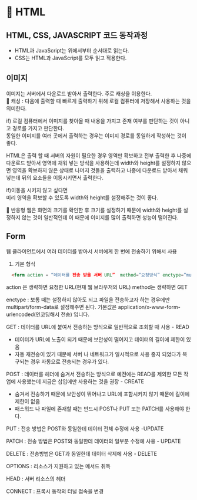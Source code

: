 # 🚀 HTML

## HTML, CSS, JAVASCRIPT 코드 동작과정
- HTML과 JavaScript는 위에서부터 순서대로 읽는다.
- CSS는 HTML과 JavaScript를 모두 읽고 적용한다.

## 이미지
이미지는 서버에서 다운로드 받아서 출력한다. 주로 캐싱을 이용한다.<br />
📌 캐싱 : 다음에 출력할 때 빠르게 출력하기 위해 로컬 컴퓨터에 저장해서 사용하는 것을 의미한다.

if) 로컬 컴퓨터에서 이미지를 찾아올 때
내용을 가지고 존재 여부를 판단하는 것이 아니고 경로를 가지고 판단한다.<br />
동일한 이미지를 여러 곳에서 출력하는 경우는 이미지 경로를 동일하게 작성하는 것이 좋다.

HTML은 출력 할 때 서버의 자원이 필요한 경우 영역만 확보하고 전부 출력한 후 나중에 다운로드 받아서 영역에 채워 넣는 방식을 사용하는데 width와 height를 설정하지 않으면 영역을 확보하지 않은 상태로 나머지 것들을 출력하고 나중에 다운로드 받아서 채워 넣는데 뒤의 요소들을 이동시키면서 출력한다.<br />

if)이동을 시키지 않고 싶다면<br />
미리 영역을 확보할 수 있도록 width와 height를 설정해주는 것이 좋다.

📎 반응형 웹은 화면의 크기를 확인한 후 크기를 설정하기 때문에 width와 height를 설정하지 않는 것이 일반적인데 이 때문에 이미지를 많이 출력하면 성능이 떨어진다.

## Form
웹 클라이언트에서 여러 데이터를 받아서 서버에게 한 번에 전송하기 위해서 사용<br />
1. 기본 형식
```html
  <form action = “데이터를 전송 받을 서버 URL”  method=“요청방식” enctype=“multipart/form-data”>    </form>
```
action 은 생략하면 요청한 URL(현재 웹 브라우저의 URL) method는 생략하면 GET<br />

enctype : 보통 때는 설정하지 않아도 되고 파일을 전송하고자 하는 경우에만 multipart/form-data로 설정해주면 된다. 기본값은 application/x-www-form-urlencoded(인코딩해서 전송) 입니다.

GET : 데이터를 URL에 붙여서 전송하는 방식으로 일반적으로 조회할 때 사용 - READ
- 데이터가 URL에 노출이 되기 때문에 보안성이 떨어지고 데이터의 길이에 제한이 있음
- 자동 재전송이 있기 때문에 서버 나 네트워크가 일시적으로 사용 중지 되었다가 복구되는 경우 자동으로 전송되는 경우가 있다.

POST : 데이터를 헤더에 숨겨서 전송하는 방식으로 예전에는 READ를 제외한 모든 작업에 사용했는데 지금은 삽입에만 사용하는 것을 권장 - CREATE
- 숨겨서 전송하기 때문에 보안성이 뛰어나고 URL에 포함시키지 않기 때문에 길이에 제한이 없음
- 패스워드 나 파일에 존재할 때는 반드시 POST나 PUT 또는 PATCH를 사용해야 한다.

PUT : 전송 방법은 POST와 동일한데 데이터 전체 수정에 사용 -UPDATE

PATCH : 전송 방법은 POST와 동일한데 데이터의 일부분 수정에 사용 - UPDATE

DELETE : 전송방법은 GET과 동일한데 데이터 삭제에 사용 - DELETE

OPTIONS : 리소스가 지원하고 있는 메서드 취득

HEAD : 서버 리소스의 헤더

CONNECT : 프록시 동작의 터널 접속을 변경

